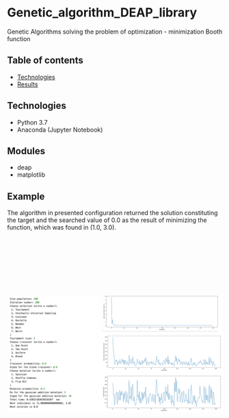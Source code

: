 # Genetic_algorithm_DEAP_library
Genetic Algorithms solving the problem of optimization - minimization Booth function

## Table of contents
* [Technologies](#technologies)
* [Results](#Results)

## Technologies
* Python 3.7
* Anaconda (Jupyter Notebook)

## Modules
* deap
* matplotlib

## Example
The algorithm in presented configuration returned the solution constituting the target and the searched value of 0.0 as the result of minimizing the function, which was found in (1.0, 3.0).

<p align="center" style="margin-top: 150px;">
  <img style="display: inline-block;" src="./img.png">
 </p>
